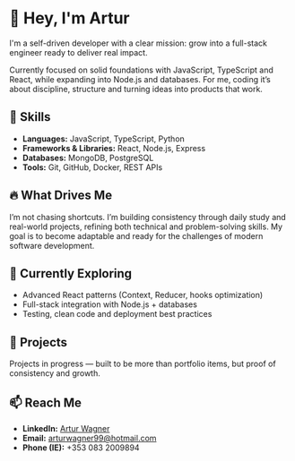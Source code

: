 # 👋 Hey, I'm Artur

I'm a self-driven developer with a clear mission: grow into a full-stack engineer ready to deliver real impact.  

Currently focused on solid foundations with JavaScript, TypeScript and React, while expanding into Node.js and databases. For me, coding it’s about discipline, structure and turning ideas into products that work.

## 🚀 Skills

- **Languages:** JavaScript, TypeScript, Python  
- **Frameworks & Libraries:** React, Node.js, Express  
- **Databases:** MongoDB, PostgreSQL  
- **Tools:** Git, GitHub, Docker, REST APIs  

## 🔥 What Drives Me

I’m not chasing shortcuts. I’m building consistency through daily study and real-world projects, refining both technical and problem-solving skills. My goal is to become adaptable and ready for the challenges of modern software development.  

## 🌱 Currently Exploring

- Advanced React patterns (Context, Reducer, hooks optimization)  
- Full-stack integration with Node.js + databases  
- Testing, clean code and deployment best practices  

## 💼 Projects

Projects in progress — built to be more than portfolio items, but proof of consistency and growth.  

## 📫 Reach Me

- **LinkedIn:** [Artur Wagner](https://www.linkedin.com/in/artur-wagner-016a62165/)  
- **Email:** arturwagner99@hotmail.com  
- **Phone (IE):** +353 083 2009894
